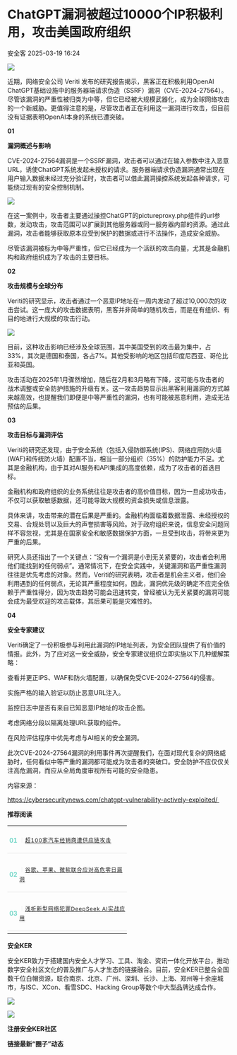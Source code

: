 #  ChatGPT漏洞被超过10000个IP积极利用，攻击美国政府组织   
 安全客   2025-03-19 16:24  
  
![](https://mmbiz.qpic.cn/sz_mmbiz_jpg/Ok4fxxCpBb4Umu6IA8XdVQOqvsv9KbRicdmWrqVHrx2mJch9DPanblQWyA5CUl0RAPPLKTOe8yvnxOPtfb3lfjw/640?wx_fmt=jpeg&from=appmsg "")  
  
  
近期，网络安全公司 Veriti 发布的研究报告揭示，黑客正在积极利用OpenAI ChatGPT基础设施中的服务器端请求伪造（SSRF）漏洞（CVE-2024-27564）。尽管该漏洞的严重性被归类为中等，但它已经被大规模武器化，成为全球网络攻击的一个新威胁。更值得注意的是，尽管攻击者正在利用这一漏洞进行攻击，但目前没有证据表明OpenAI本身的系统已遭突破。  
  
  
**01**  
  
**漏洞概述与影响**  
  
  
CVE-2024-27564漏洞是一个SSRF漏洞，攻击者可以通过在输入参数中注入恶意URL，诱使ChatGPT系统发起未授权的请求。服务器端请求伪造漏洞通常出现在用户输入数据未经过充分验证时，攻击者可以借此漏洞操控系统发起各种请求，可能绕过现有的安全控制机制。  
  
  
![](https://mmbiz.qpic.cn/sz_mmbiz_png/Ok4fxxCpBb4Umu6IA8XdVQOqvsv9KbRicyHKaBWP3AUyFL4ZemsW4LiciagiaHKOjwjSBambbcXxqnbSYFOK7ugc3Q/640?wx_fmt=png&from=appmsg "")  
  
  
  
  
在这一案例中，攻击者主要通过操控ChatGPT的pictureproxy.php组件的url参数，发动攻击，攻击范围可以扩展到其他服务器或同一服务器内部的资源。通过此漏洞，攻击者能够获取原本应受到保护的数据或进行不法操作，造成安全威胁。  
  
  
尽管该漏洞被标为中等严重性，但它已经成为一个活跃的攻击向量，尤其是金融机构和政府组织成为了攻击的主要目标。  
  
  
**02**  
  
**攻击规模与全球分布**  
  
  
Veriti的研究显示，攻击者通过一个恶意IP地址在一周内发动了超过10,000次的攻击尝试。这一庞大的攻击数据表明，黑客并非简单的随机攻击，而是在有组织、有目的地进行大规模的攻击行动。  
  
  
![](https://mmbiz.qpic.cn/sz_mmbiz_png/Ok4fxxCpBb4Umu6IA8XdVQOqvsv9KbRicDFeyLKbWGCvgeB0TRguXVKn64Miasm7nIBPvkaIg3ROeiciafSF79KoXw/640?wx_fmt=png&from=appmsg "")  
  
  
目前，这种攻击影响已经涉及全球范围，其中美国受到的攻击最为集中，占33%，其次是德国和泰国，各占7%。其他受影响的地区包括印度尼西亚、哥伦比亚和英国。  
  
  
攻击活动在2025年1月骤然增加，随后在2月和3月略有下降，这可能与攻击者的战术调整或安全防护措施的升级有关。这一攻击趋势显示出黑客利用漏洞的方式越来越高效，也提醒我们即便是中等严重性的漏洞，也有可能被恶意利用，造成无法预估的后果。  
  
  
**03**  
  
**攻击目标与漏洞评估**  
  
  
Veriti的研究还发现，由于安全系统（包括入侵防御系统(IPS)、网络应用防火墙(WAF)和传统防火墙）配置不当，相当一部分组织（35%）的防护能力不足。尤其是金融机构，由于其对AI服务和API集成的高度依赖，成为了攻击者的首选目标。  
  
  
金融机构和政府组织的业务系统往往是攻击者的高价值目标，因为一旦成功攻击，不仅可以获取敏感数据，还可能导致大规模的资金损失或信息泄露。  
  
  
具体来讲，攻击带来的潜在后果是严重的。金融机构面临着数据泄露、未经授权的交易、合规处罚以及巨大的声誉损害等风险。对于政府组织来说，信息安全问题同样不容忽视，尤其是在国家安全和敏感数据保护方面，一旦受到攻击，将带来更为严重的后果。  
  
  
研究人员还指出了一个关键点：“没有一个漏洞是小到无关紧要的，攻击者会利用他们能找到的任何弱点”。通常情况下，在安全实践中，关键漏洞和高严重性漏洞往往是优先考虑的对象。然而，Veriti的研究表明，攻击者是机会主义者，他们会利用遇到的任何弱点，无论其严重程度如何。因此，漏洞优先级的确定不应完全依赖于严重性得分，因为攻击趋势可能会迅速转变，曾经被认为无关紧要的漏洞可能会成为最受欢迎的攻击载体，其后果可能是灾难性的。  
  
  
**04**  
  
**安全专家建议**  
  
  
Veriti确定了一份积极参与利用此漏洞的IP地址列表，为安全团队提供了有价值的情报。此外，为了应对这一安全威胁，安全专家建议组织立即实施以下几种缓解策略：  
  
  
  
查看并更正IPS、WAF和防火墙配置，以确保免受CVE-2024-27564的侵害。  
  
  
实施严格的输入验证以防止恶意URL注入。  
  
  
监控日志中是否有来自已知恶意IP地址的攻击企图。  
  
  
考虑网络分段以隔离处理URL获取的组件。  
  
  
在风险评估程序中优先考虑与AI相关的安全漏洞。  
  
  
此次CVE-2024-27564漏洞的利用事件再次提醒我们，在面对现代复杂的网络威胁时，任何看似中等严重的漏洞都可能成为攻击者的突破口。安全防护不应仅仅关注高危漏洞，而应从全局角度审视所有可能的安全隐患。  
  
  
内容来源：  
  
https://cybersecuritynews.com/chatgpt-vulnerability-actively-exploited/   
  
  
**推荐阅读**  
  
  
  
  
  
<table><tbody><tr><td colspan="1" rowspan="1" style="border-color: rgb(62, 62, 62);border-style: none;padding: 0px;" width="100.0000%"><section><section style="display: flex;flex-flow: row;margin-top: 10px;margin-right: 0%;margin-left: 0%;justify-content: flex-start;"><section style="display: inline-block;vertical-align: middle;width: auto;min-width: 10%;height: auto;flex: 0 0 auto;align-self: center;box-shadow: rgb(0, 0, 0) 0px 0px 0px;"><section style="font-size: 14px;color: rgb(115, 215, 200);line-height: 1;letter-spacing: 0px;text-align: center;"><p><strong>01</strong></p></section></section><section style="display: inline-block;vertical-align: middle;width: auto;flex: 100 100 0%;align-self: center;height: auto;"><section style="font-size: 12px;letter-spacing: 1px;line-height: 1.8;color: rgb(140, 140, 140);"><p style=""><span style="color: rgb(224, 224, 224);">｜<a target="_blank" href="https://mp.weixin.qq.com/s?__biz=MzA5ODA0NDE2MA==&amp;mid=2649788171&amp;idx=1&amp;sn=44e06b5d62d2b5c7d8161ed2dc4ab453&amp;scene=21#wechat_redirect" textvalue="超100家汽车经销商遭供应链攻击，SectopRAT远程访问木马悄然入侵" linktype="text" imgurl="" imgdata="null" data-itemshowtype="0" tab="innerlink" data-linktype="2">超100家汽车经销商遭供应链攻击</a></span></p></section></section></section><section style="margin: 5px 0%;"><section style="background-color: rgb(224, 224, 224);height: 1px;"><svg viewBox="0 0 1 1" style="float:left;line-height:0;width:0;vertical-align:top;"></svg></section></section></section></td></tr><tr><td colspan="1" rowspan="1" style="border-color: rgb(62, 62, 62);border-style: none;padding: 0px;" width="100.0000%"><section><section style="display: flex;flex-flow: row;margin-top: 10px;margin-right: 0%;margin-left: 0%;justify-content: flex-start;"><section style="display: inline-block;vertical-align: middle;width: auto;min-width: 10%;height: auto;flex: 0 0 auto;align-self: center;"><section style="font-size: 14px;color: rgb(115, 215, 200);line-height: 1;letter-spacing: 0px;text-align: center;"><p><strong>02</strong></p></section></section><section style="display: inline-block;vertical-align: middle;width: auto;flex: 100 100 0%;align-self: center;height: auto;"><section style="font-size: 12px;letter-spacing: 1px;line-height: 1.8;color: rgb(140, 140, 140);"><p style=""><span style="color: rgb(224, 224, 224);">｜<a target="_blank" href="https://mp.weixin.qq.com/s?__biz=MzA5ODA0NDE2MA==&amp;mid=2649788162&amp;idx=1&amp;sn=ead92e907ffe3dc8ae5f3212f1292138&amp;scene=21#wechat_redirect" textvalue="紧急补丁发布：谷歌、苹果、微软联合应对高危零日漏洞 CVE-2025-24201" linktype="text" imgurl="" imgdata="null" data-itemshowtype="0" tab="innerlink" data-linktype="2">谷歌、苹果、微软联合应对高危零日漏洞</a></span></p></section></section></section><section style="margin: 5px 0%;"><section style="background-color: rgb(224, 224, 224);height: 1px;"><svg viewBox="0 0 1 1" style="float:left;line-height:0;width:0;vertical-align:top;"></svg></section></section></section></td></tr><tr><td colspan="1" rowspan="1" style="border-color: rgb(62, 62, 62);border-style: none;padding: 0px;" width="100.0000%"><section><section style="display: flex;flex-flow: row;margin-top: 10px;margin-right: 0%;margin-left: 0%;justify-content: flex-start;"><section style="display: inline-block;vertical-align: middle;width: auto;min-width: 10%;height: auto;flex: 0 0 auto;align-self: center;"><section style="font-size: 14px;color: rgb(115, 215, 200);line-height: 1;letter-spacing: 0px;text-align: center;"><p><strong>03</strong></p></section></section><section style="display: inline-block;vertical-align: middle;width: auto;flex: 100 100 0%;align-self: center;height: auto;"><section style="font-size: 12px;letter-spacing: 1px;line-height: 1.8;color: rgb(140, 140, 140);"><p style=""><span style="color: rgb(224, 224, 224);">｜<a target="_blank" href="https://mp.weixin.qq.com/s?__biz=MzA5ODA0NDE2MA==&amp;mid=2649788155&amp;idx=1&amp;sn=7efc6d1ac3416d736815eb5cca191073&amp;scene=21#wechat_redirect" textvalue="浅析新型网络犯罪DeepSeek AI实战应用" linktype="text" imgurl="" imgdata="null" data-itemshowtype="11" tab="innerlink" data-linktype="2">浅析新型网络犯罪DeepSeek AI实战应用</a></span></p></section></section></section><section style="margin: 5px 0%;"><section style="background-color: rgb(224, 224, 224);height: 1px;"><svg viewBox="0 0 1 1" style="float:left;line-height:0;width:0;vertical-align:top;"></svg></section></section></section></td></tr></tbody></table>  
  
  
**安全KER**  
  
  
安全KER致力于搭建国内安全人才学习、工具、淘金、资讯一体化开放平台，推动数字安全社区文化的普及推广与人才生态的链接融合。目前，安全KER已整合全国数千位白帽资源，联合南京、北京、广州、深圳、长沙、上海、郑州等十余座城市，与ISC、XCon、看雪SDC、Hacking Group等数个中大型品牌达成合作。  
  
![](https://mmbiz.qpic.cn/sz_mmbiz_png/Ok4fxxCpBb4Umu6IA8XdVQOqvsv9KbRicwlr721TF8IMo6jeQbWqTCo2p366iaMuk8nG472NGOzaibb4kYNLCNdsA/640?wx_fmt=png&from=appmsg "")  
  
![](https://mmbiz.qpic.cn/sz_mmbiz_png/Ok4fxxCpBb4Umu6IA8XdVQOqvsv9KbRickHIyjkNDUDzYouMr5WicPx09EVUDRC8b75PGMs3OEJ6SzOOcH5VV8qA/640?wx_fmt=png&from=appmsg "")  
  
**注册安全KER社区**  
  
**链接最新“圈子”动态**  
  
